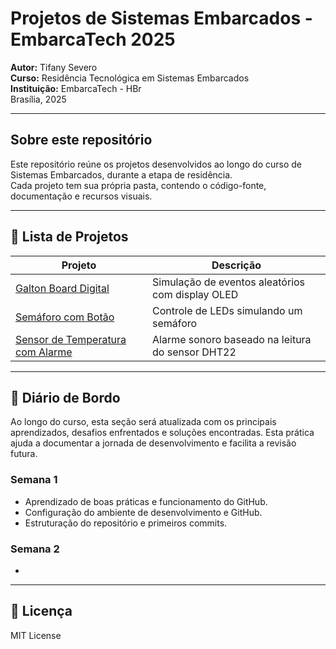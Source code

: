 
# Projetos de Sistemas Embarcados - EmbarcaTech 2025

**Autor:** Tifany Severo  
**Curso:** Residência Tecnológica em Sistemas Embarcados  
**Instituição:** EmbarcaTech - HBr  
Brasília, 2025

---

## Sobre este repositório

Este repositório reúne os projetos desenvolvidos ao longo do curso de Sistemas Embarcados, durante a etapa de residência.  
Cada projeto tem sua própria pasta, contendo o código-fonte, documentação e recursos visuais.

---


## 📂 Lista de Projetos

| Projeto | Descrição |
|---------|-----------|
| [Galton Board Digital](./projetos/galton_board/) | Simulação de eventos aleatórios com display OLED |
| [Semáforo com Botão](./projetos/semaforo_botao/) | Controle de LEDs simulando um semáforo |
| [Sensor de Temperatura com Alarme](./projetos/alarme_temp/) | Alarme sonoro baseado na leitura do sensor DHT22 |

---

## 📝 Diário de Bordo  

Ao longo do curso, esta seção será atualizada com os principais aprendizados, desafios enfrentados e soluções encontradas. Esta prática ajuda a documentar a jornada de desenvolvimento e facilita a revisão futura.  

### Semana 1  
- Aprendizado de boas práticas e funcionamento do GitHub. 
- Configuração do ambiente de desenvolvimento e GitHub. 
- Estruturação do repositório e primeiros commits.  

### Semana 2  
-   

---

## 📜 Licença  
MIT License  


